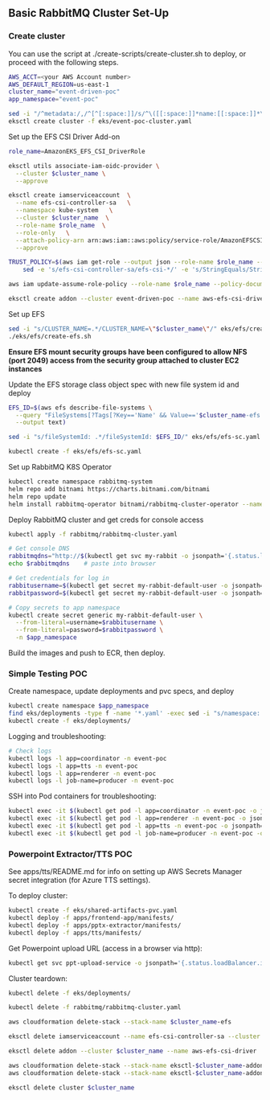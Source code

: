 ## Basic RabbitMQ Cluster Set-Up

### Create cluster

You can use the script at ./create-scripts/create-cluster.sh to deploy, or proceed with the following steps.

```bash
AWS_ACCT=<your AWS Account number>
AWS_DEFAULT_REGION=us-east-1
cluster_name="event-driven-poc"
app_namespace="event-poc"

sed -i "/^metadata:/,/^[^[:space:]]/s/^\([[:space:]]*name:[[:space:]]*\).*/\1$cluster_name/" eks/event-poc-cluster.yaml
eksctl create cluster -f eks/event-poc-cluster.yaml
```

Set up the EFS CSI Driver Add-on
```bash
role_name=AmazonEKS_EFS_CSI_DriverRole

eksctl utils associate-iam-oidc-provider \
  --cluster $cluster_name \
  --approve

eksctl create iamserviceaccount  \
  --name efs-csi-controller-sa   \
  --namespace kube-system   \
  --cluster $cluster_name  \
  --role-name $role_name  \
  --role-only   \
  --attach-policy-arn arn:aws:iam::aws:policy/service-role/AmazonEFSCSIDriverPolicy  \
  --approve

TRUST_POLICY=$(aws iam get-role --output json --role-name $role_name --query 'Role.AssumeRolePolicyDocument' | \
    sed -e 's/efs-csi-controller-sa/efs-csi-*/' -e 's/StringEquals/StringLike/')

aws iam update-assume-role-policy --role-name $role_name --policy-document "$TRUST_POLICY"

eksctl create addon --cluster event-driven-poc --name aws-efs-csi-driver --version latest --service-account-role-arn arn:aws:iam::$AWS_ACCT:role/AmazonEKS_EFS_CSI_DriverRole --force
```

Set up EFS
```bash
sed -i "s/CLUSTER_NAME=.*/CLUSTER_NAME=\"$cluster_name\"/" eks/efs/create-efs.sh
./eks/efs/create-efs.sh
```
**Ensure EFS mount security groups have been configured to allow NFS (port 2049) access from the security group attached to cluster EC2 instances**

Update the EFS storage class object spec with new file system id and deploy
```bash
EFS_ID=$(aws efs describe-file-systems \
  --query "FileSystems[?Tags[?Key=='Name' && Value=='$cluster_name-efs']].FileSystemId" \
  --output text)

sed -i "s/fileSystemId: .*/fileSystemId: $EFS_ID/" eks/efs/efs-sc.yaml

kubectl create -f eks/efs/efs-sc.yaml
```

Set up RabbitMQ K8S Operator
```bash
kubectl create namespace rabbitmq-system
helm repo add bitnami https://charts.bitnami.com/bitnami
helm repo update
helm install rabbitmq-operator bitnami/rabbitmq-cluster-operator --namespace rabbitmq-system
```

Deploy RabbitMQ cluster and get creds for console access
```bash
kubectl apply -f rabbitmq/rabbitmq-cluster.yaml

# Get console DNS
rabbitmqdns="http://$(kubectl get svc my-rabbit -o jsonpath='{.status.loadBalancer.ingress[0].hostname}'):15672"
echo $rabbitmqdns    # paste into browser

# Get credentials for log in
rabbitusername=$(kubectl get secret my-rabbit-default-user -o jsonpath="{.data.username}" | base64 --decode; echo)
rabbitpassword=$(kubectl get secret my-rabbit-default-user -o jsonpath="{.data.password}" | base64 --decode; echo)

# Copy secrets to app namespace
kubectl create secret generic my-rabbit-default-user \
  --from-literal=username=$rabbitusername \
  --from-literal=password=$rabbitpassword \
  -n $app_namespace
```

Build the images and push to ECR, then deploy.

### Simple Testing POC

Create namespace, update deployments and pvc specs, and deploy
```bash
kubectl create namespace $app_namespace
find eks/deployments -type f -name '*.yaml' -exec sed -i "s/namespace:.*/namespace: $cluster_name/" {} +
kubectl create -f eks/deployments/
```

Logging and troubleshooting:

```bash
# Check logs
kubectl logs -l app=coordinator -n event-poc
kubectl logs -l app=tts -n event-poc
kubectl logs -l app=renderer -n event-poc
kubectl logs -l job-name=producer -n event-poc
```

SSH into Pod containers for troubleshooting:
```bash
kubectl exec -it $(kubectl get pod -l app=coordinator -n event-poc -o jsonpath="{.items[0].metadata.name}") -n event-poc -- sh
kubectl exec -it $(kubectl get pod -l app=renderer -n event-poc -o jsonpath="{.items[0].metadata.name}") -n event-poc -- sh
kubectl exec -it $(kubectl get pod -l app=tts -n event-poc -o jsonpath="{.items[0].metadata.name}") -n event-poc -- sh
kubectl exec -it $(kubectl get pod -l job-name=producer -n event-poc -o jsonpath="{.items[0].metadata.name}") -n event-poc -- sh
```

### Powerpoint Extractor/TTS POC

See apps/tts/README.md for info on setting up AWS Secrets Manager secret integration (for Azure TTS settings). 

To deploy cluster:

```bash
kubectl create -f eks/shared-artifacts-pvc.yaml
kubectl deploy -f apps/frontend-app/manifests/
kubectl deploy -f apps/pptx-extractor/manifests/
kubectl deploy -f apps/tts/manifests/
```

Get Powerpoint upload URL (access in a browser via http):

```bash
kubectl get svc ppt-upload-service -o jsonpath='{.status.loadBalancer.ingress[0].hostname}' -n event-poc
```

Cluster teardown:
```bash
kubectl delete -f eks/deployments/

kubectl delete -f rabbitmq/rabbitmq-cluster.yaml

aws cloudformation delete-stack --stack-name $cluster_name-efs

eksctl delete iamserviceaccount --name efs-csi-controller-sa --cluster $cluster_name

eksctl delete addon --cluster $cluster_name --name aws-efs-csi-driver

aws cloudformation delete-stack --stack-name eksctl-$cluster_name-addon-iamserviceaccount-event-poc-eso-sa
aws cloudformation delete-stack --stack-name eksctl-$cluster_name-addon-iamserviceaccount-kube-system-efs-csi-controller-sa

eksctl delete cluster $cluster_name
```
